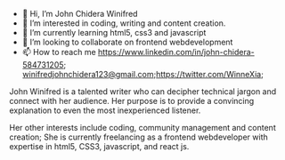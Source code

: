 - 👋 Hi, I’m John Chidera Winifred
- 👀 I’m interested in coding, writing and content creation.
- 🌱 I’m currently learning html5, css3 and javascript
- 💞️ I’m looking to collaborate on frontend webdevelopment
- 📫 How to reach me https://www.linkedin.com/in/john-chidera-584731205; winifredjohnchidera123@gmail.com;https://twitter.com/WinneXia;

John Winifred is a talented writer who can decipher technical jargon and connect with her audience. Her purpose is to provide a convincing explanation to even the most inexperienced listener.

Her other interests include coding, community management and content creation; She is currently freelancing as a frontend webdeveloper with expertise in html5, CSS3, javascript, and react js.
<!--  repository because its `README.md` (this file) appears on your GitHub profile. -->
<!-- You can click the Preview link to take a look at your changes. -->


